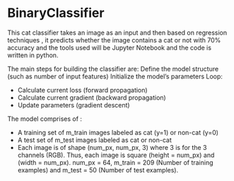 # BinaryClassifier
This cat classifier takes an image as an input and then based on regression techniques , it predicts whether the image contains a cat or not with 70% accuracy and the tools used will be Jupyter Notebook and the code is written in python.

The main steps for building the classifier are: 
Define the model structure (such as number of input features) 
Initialize the model’s parameters 
Loop:

- Calculate current loss (forward propagation)
- Calculate current gradient (backward propagation)
- Update parameters (gradient descent)


The model comprises of :

- A training set of m_train images labeled as cat (y=1) or non-cat (y=0)
- A test set of m_test images labeled as cat or non-cat
- Each image is of shape (num_px, num_px, 3) where 3 is for the 3 channels (RGB). Thus, each image is square (height = num_px) and (width = num_px). num_px = 64, m_train = 209 (Number of training examples) and m_test = 50 (Number of test examples).
